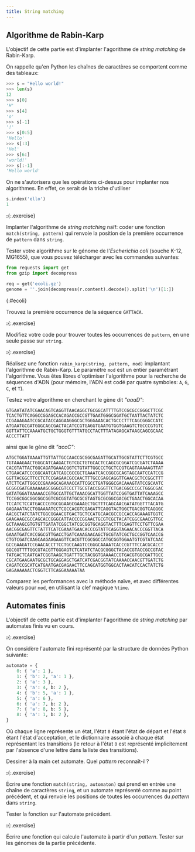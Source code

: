 ```yaml
---
title: String matching
---
```


## Algorithme de Rabin-Karp

L'objectif de cette partie est d'implanter l'agorithme de *string
matching* de Rabin-Karp.

On rappelle qu'en Python les chaînes de caractères se comportent comme
des tableaux:

```python
>>> s = "Hello world!"
>>> len(s)
12
>>> s[0]
'H'
>>> s[4]
'o'
>>> s[-1]
'!'
>>> s[0:5]
'Hello'
>>> s[:3]
'Hel'
>>> s[6:]
'world!'
>>> s[:-1]
'Hello world'
```

On ne s'autorisera que les opérations ci-dessus pour implanter nos
algorithmes. En effet, ce serait de la triche d'utiliser

```python
s.index('ello')
1
```

**:**{:.exercise}

Implanter l'algorithme de *string matching* naïf: coder une fonction
`match(string, pattern)` qui renvoie la position de la première
occurrence de `pattern` dans `string`.

Tester votre algorithme sur le génome de l'*Escherichia coli* (souche
K-12, MG1655), que vous pouvez télécharger avec les commandes suivantes:

```python
from requests import get
from gzip import decompress

req = get('ecoli.gz')
genome = ''.join(decompress(r.content).decode().split('\n')[1:])
```
{:#ecoli}

<script>
$("#ecoli .s").textContent = `'${String(location).replace('strings', 'ecoli.gz')}'`;
</script>

Trouvez la première occurrence de la séquence `GATTACA`.

**:**{:.exercise}

Modifiez votre code pour trouver toutes les occurrences de `pattern`,
en une seule passe sur `string`.

**:**{:.exercise}

Réalisez une fonction `rabin_karp(string, pattern, mod)` implantant
l'algorithme de Rabin-Karp. Le paramètre `mod` est un entier
paramétrant l'algorithme. Vous êtes libres d'optimiser l'algorithme
pour la recherche de séquences d'ADN (pour mémoire, l'ADN est codé par
quatre symboles: `A`, `G`, `C`, et `T`).

Testez votre algorithme en cherchant le gène dit *"aaaD"*:

```
GTGAATATATCGAACAGTCAGGTTAACAGGCTGCGGCATTTTGTCCGCGCCGGGCTTCGC
TCACTGTTCAGGCCGGAGCCACAGACCGCCGTTGAATGGGCGGATGCTAATTACTATCTC
CCGAAAGAATCCGCATACCAGGAAGGGCGCTGGGAAACACTGCCCTTTCAGCGGGCCATC
ATGAATGCGATGGGCAGCGACTACATCCGTGAGGTGAATGTGGTGAAGTCTGCCCGTGTC
GGTTATTCCAAAATGCTGCTGGGTGTTTATGCCTACTTTATAGAGCATAAGCAGCGCAAC
ACCCTTATT
```


ainsi que le gène dit *"accC"*:

```
ATGCTGGATAAAATTGTTATTGCCAACCGCGGCGAGATTGCATTGCGTATTCTTCGTGCC
TGTAAAGAACTGGGCATCAAGACTGTCGCTGTGCACTCCAGCGCGGATCGCGATCTAAAA
CACGTATTACTGGCAGATGAAACGGTCTGTATTGGCCCTGCTCCGTCAGTAAAAAGTTAT
CTGAACATCCCGGCAATCATCAGCGCCGCTGAAATCACCGGCGCAGTAGCAATCCATCCG
GGTTACGGCTTCCTCTCCGAGAACGCCAACTTTGCCGAGCAGGTTGAACGCTCCGGCTTT
ATCTTCATTGGCCCGAAAGCAGAAACCATTCGCCTGATGGGCGACAAAGTATCCGCAATC
GCGGCGATGAAAAAAGCGGGCGTCCCTTGCGTACCGGGTTCTGACGGCCCGCTGGGCGAC
GATATGGATAAAAACCGTGCCATTGCTAAACGCATTGGTTATCCGGTGATTATCAAAGCC
TCCGGCGGCGGCGGCGGTCGCGGTATGCGCGTAGTGCGCGGCGACGCTGAACTGGCACAA
TCCATCTCCATGACCCGTGCGGAAGCGAAAGCTGCTTTCAGCAACGATATGGTTTACATG
GAGAAATACCTGGAAAATCCTCGCCACGTCGAGATTCAGGTACTGGCTGACGGTCAGGGC
AACGCTATCTATCTGGCGGAACGTGACTGCTCCATGCAACGCCGCCACCAGAAAGTGGTC
GAAGAAGCGCCAGCACCGGGCATTACCCCGGAACTGCGTCGCTACATCGGCGAACGTTGC
GCTAAAGCGTGTGTTGATATCGGCTATCGCGGTGCAGGTACTTTCGAGTTCCTGTTCGAA
AACGGCGAGTTCTATTTCATCGAAATGAACACCCGTATTCAGGTAGAACACCCGGTTACA
GAAATGATCACCGGCGTTGACCTGATCAAAGAACAGCTGCGTATCGCTGCCGGTCAACCG
CTGTCGATCAAGCAAGAAGAAGTTCACGTTCGCGGCCATGCGGTGGAATGTCGTATCAAC
GCCGAAGATCCGAACACCTTCCTGCCAAGTCCGGGCAAAATCACCCGTTTCCACGCACCT
GGCGGTTTTGGCGTACGTTGGGAGTCTCATATCTACGCGGGCTACACCGTACCGCCGTAC
TATGACTCAATGATCGGTAAGCTGATTTGCTACGGTGAAAACCGTGACGTGGCGATTGCC
CGCATGAAGAATGCGCTGCAGGAGCTGATCATCGACGGTATCAAAACCAACGTTGATCTG
CAGATCCGCATCATGAATGACGAGAACTTCCAGCATGGTGGCACTAACATCCACTATCTG
GAGAAAAAACTCGGTCTTCAGGAAAAATAA
```

Comparez les performances avec la méthode naïve, et avec différentes
valeurs pour `mod`, en utilisant la clef magique `%time`.


## Automates finis

L'objectif de cette partie est d'implanter l'agorithme de *string
matching* par automates finis vu en cours.

**:**{:.exercise}

On considère l'automate fini représenté par la structure de données
Python suivante:

```python
automate = {
    0: { 'a': 1 },
    1: { 'b': 2, 'a': 1 },
    2: { 'a': 3 },
    3: { 'a': 4, b: 2 },
    4: { 'b': 5, 'a': 1 },
    5: { 'a': 6 },
    6: { 'a': 7, b: 2 },
    7: { 'a': 8, b: 5 },
    8: { 'a': 1, b: 2 },
}
```

Où chaque ligne représente un état, l'état `0` étant l'état de départ
et l'état `8` étant l'état d'acceptation, et le dictionnaire associé à
chaque état représentant les transitions (le retour à l'état `0` est
représenté implicitement par l'absence d'une lettre dans la liste des
transitions).

Dessiner à la main cet automate. Quel *pattern* reconnaît-il ?

**:**{:.exercise}

Écrire une fonction `match(string, automaton)` qui prend en entrée une
chaîne de caractères `string`, et un automate représenté comme au
point précédent, et qui renvoie les positions de toutes les
occurrences du *pattern* dans `string`.

Tester la fonction sur l'automate précédent.

**:**{:.exercise}

Écrire une fonction qui calcule l'automate à partir d'un
*pattern*. Tester sur les génomes de la partie précédente.

